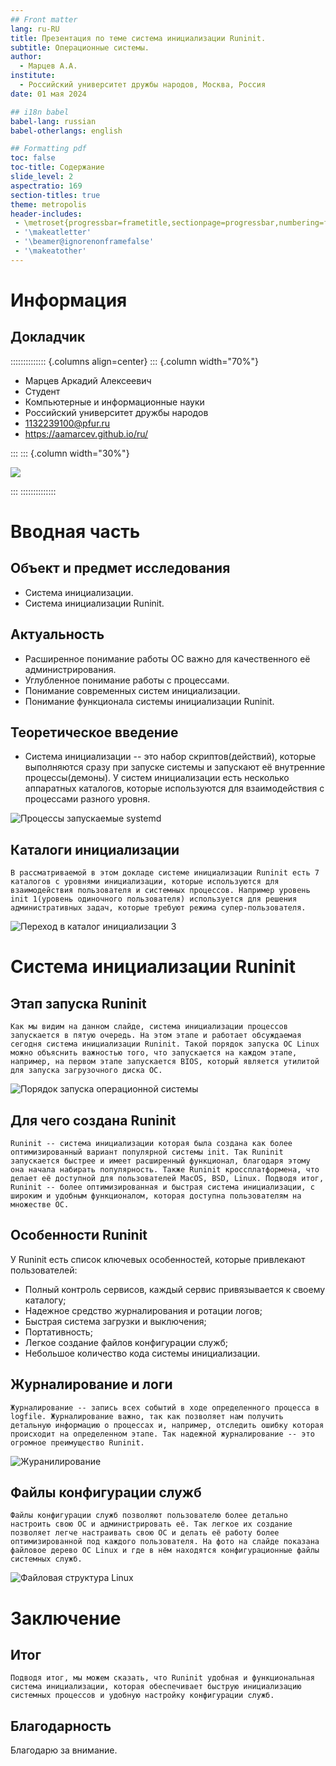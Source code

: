 ```yaml
---
## Front matter
lang: ru-RU
title: Презентация по теме система инициализации Runinit.
subtitle: Операционные системы.
author:
  - Марцев А.А.
institute:
  - Российский университет дружбы народов, Москва, Россия
date: 01 мая 2024

## i18n babel
babel-lang: russian
babel-otherlangs: english

## Formatting pdf
toc: false
toc-title: Содержание
slide_level: 2
aspectratio: 169
section-titles: true
theme: metropolis
header-includes:
 - \metroset{progressbar=frametitle,sectionpage=progressbar,numbering=fraction}
 - '\makeatletter'
 - '\beamer@ignorenonframefalse'
 - '\makeatother'
---
```


# Информация

## Докладчик

:::::::::::::: {.columns align=center}
::: {.column width="70%"}

  * Марцев Аркадий Алексеевич
  * Студент
  * Компьютерные и информационные науки
  * Российский университет дружбы народов
  * [1132239100@pfur.ru](mailto:1132239100@pfur.ru)
  * <https://aamarcev.github.io/ru/>

:::
::: {.column width="30%"}

![](./image/avatar.jpg)

:::
::::::::::::::

# Вводная часть

## Объект и предмет исследования

- Система инициализации.
- Система инициализации Runinit.

## Актуальность

- Расширенное понимание работы ОС важно для качественного её администрирования.
- Углубленное понимание работы с процессами.
- Понимание современных систем инициализации.
- Понимание функционала системы инициализации Runinit.

## Теоретическое введение

- Система инициализации -- это набор скриптов(действий), которые выполняются сразу при запуске системы и запускают её внутренние процессы(демоны). 
У систем инициализации есть несколько аппаратных каталогов, которые используются для взаимодействия с процессами разного уровня.

![Процессы запускаемые systemd](./image/4.png)

## Каталоги инициализации

    В рассматриваемой в этом докладе системе инициализации Runinit есть 7 каталогов с уровнями инициализации, которые используются для взаимодействия пользователя и системных процессов. Например уровень init 1(уровень одиночного пользователя) используется для решения административных задач, которые требуют режима супер-пользователя.
    
![Переход в каталог инициализации 3](./image/5.png)

# Система инициализации Runinit

## Этап запуска Runinit

    Как мы видим на данном слайде, система инициализации процессов запускается в пятую очередь. На этом этапе и работает обсуждаемая сегодня система инициализации Runinit. Такой порядок запуска ОС Linux можно объяснить важностью того, что запускается на каждом этапе, например, на первом этапе запускается BIOS, который является утилитой для запуска загрузочного диска ОС. 

![Порядок запуска операционной системы](./image/1.png)

## Для чего создана Runinit

    Runinit -- система инициализации которая была создана как более оптимизированный вариант популярной системы init. Так Runinit запускается быстрее и имеет расширенный функционал, благодаря этому она начала набирать популярность. Также Runinit кроссплатформена, что делает её доступной для пользователей MacOS, BSD, Linux. Подводя итог, Runinit -- более оптимизированная и быстрая система инициализации, с широким и удобным функционалом, которая доступна пользователям на множестве ОС.

## Особенности Runinit

У Runinit есть список ключевых особенностей, которые привлекают пользователей:
  -  Полный контроль сервисов, каждый сервис привязывается к своему каталогу;
  -  Надежное средство журналирования и ротации логов;
  -  Быстрая система загрузки и выключения;
  -  Портативность;
  -  Легкое создание файлов конфигурации служб;
  -  Небольшое количество кода системы инициализации.

## Журналирование и логи 

    Журналирование -- запись всех событий в ходе определенного процесса в logfile. Журналирование важно, так как позволяет нам получить детальную информацию о процессах и, например, отследить ошибку которая происходит на определенном этапе. Так надежной журналирование -- это огромное преимущество Runinit. 
![Журанилирование](./image/3.png)

## Файлы конфигурации служб

    Файлы конфигурации служб позволяют пользователю более детально настроить свою ОС и администрировать её. Так легкое их создание позволяет легче настраивать свою ОС и делать её работу более оптимизированной под каждого пользователя. На фото на слайде показана файловое дерево ОС Linux и где в нём находятся конфигурационные файлы системных служб. 

![Файловая структура Linux](./image/2.png)

# Заключение 

## Итог

    Подводя итог, мы можем сказать, что Runinit удобная и функциональная система инициализации, которая обеспечивает быструю инициализацию системных процессов и удобную настройку конфигурации служб.

## Благодарность

Благодарю за внимание.
